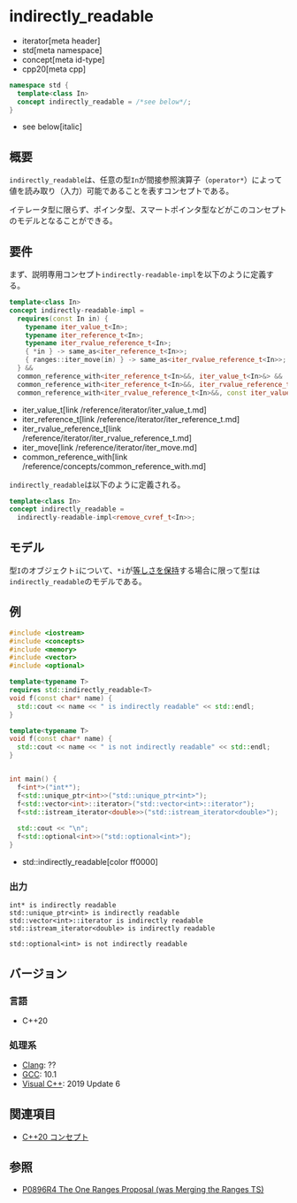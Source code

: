 # indirectly_readable
* iterator[meta header]
* std[meta namespace]
* concept[meta id-type]
* cpp20[meta cpp]

```cpp
namespace std {
  template<class In>
  concept indirectly_readable = /*see below*/;
}
```
* see below[italic]

## 概要

`indirectly_readable`は、任意の型`In`が間接参照演算子（`operator*`）によって値を読み取り（入力）可能であることを表すコンセプトである。

イテレータ型に限らず、ポインタ型、スマートポインタ型などがこのコンセプトのモデルとなることができる。

## 要件

まず、説明専用コンセプト`indirectly-readable-impl`を以下のように定義する。

```cpp
template<class In>
concept indirectly-readable-impl =
  requires(const In in) {
    typename iter_value_t<In>;
    typename iter_reference_t<In>;
    typename iter_rvalue_reference_t<In>;
    { *in } -> same_as<iter_reference_t<In>>;
    { ranges::iter_move(in) } -> same_as<iter_rvalue_reference_t<In>>;
  } &&
  common_reference_with<iter_reference_t<In>&&, iter_value_t<In>&> &&
  common_reference_with<iter_reference_t<In>&&, iter_rvalue_reference_t<In>&&> &&
  common_reference_with<iter_rvalue_reference_t<In>&&, const iter_value_t<In>&>;
```
* iter_value_t[link /reference/iterator/iter_value_t.md]
* iter_reference_t[link /reference/iterator/iter_reference_t.md]
* iter_rvalue_reference_t[link /reference/iterator/iter_rvalue_reference_t.md]
* iter_move[link /reference/iterator/iter_move.md]
* common_reference_with[link /reference/concepts/common_reference_with.md]

`indirectly_readable`は以下のように定義される。

```cpp
template<class In>
concept indirectly_readable =
  indirectly-readable-impl<remove_cvref_t<In>>;
```

## モデル

型`I`のオブジェクト`i`について、`*i`が[等しさを保持](/reference/concepts.md)する場合に限って型`I`は`indirectly_readable`のモデルである。

## 例
```cpp example
#include <iostream>
#include <concepts>
#include <memory>
#include <vector>
#include <optional>

template<typename T>
requires std::indirectly_readable<T>
void f(const char* name) {
  std::cout << name << " is indirectly readable" << std::endl;
}

template<typename T>
void f(const char* name) {
  std::cout << name << " is not indirectly readable" << std::endl;
}


int main() {
  f<int*>("int*");
  f<std::unique_ptr<int>>("std::unique_ptr<int>");
  f<std::vector<int>::iterator>("std::vector<int>::iterator");
  f<std::istream_iterator<double>>("std::istream_iterator<double>");
  
  std::cout << "\n";
  f<std::optional<int>>("std::optional<int>");
}
```
* std::indirectly_readable[color ff0000]

### 出力
```
int* is indirectly readable
std::unique_ptr<int> is indirectly readable
std::vector<int>::iterator is indirectly readable
std::istream_iterator<double> is indirectly readable

std::optional<int> is not indirectly readable
```

## バージョン
### 言語
- C++20

### 処理系
- [Clang](/implementation.md#clang): ??
- [GCC](/implementation.md#gcc): 10.1
- [Visual C++](/implementation.md#visual_cpp): 2019 Update 6

## 関連項目

- [C++20 コンセプト](/lang/cpp20/concepts.md)

## 参照

- [P0896R4 The One Ranges Proposal (was Merging the Ranges TS)](http://www.open-std.org/jtc1/sc22/wg21/docs/papers/2018/p0896r4.pdf)
